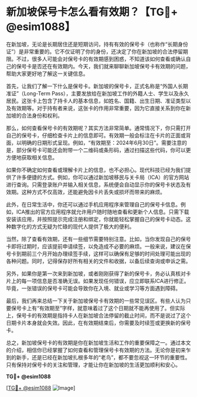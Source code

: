 # 新加坡保号卡怎么看有效期？【TG💪+ @esim1088】

在新加坡，无论是长期居住还是短期访问，持有有效的保号卡（也称作“长期身份证”）是非常重要的。它不仅证明了你的身份，还决定了你在新加坡的合法停留期限。不过，很多人可能会对保号卡的有效期感到困惑，不知道该如何查看或确认自己的保号卡是否还在有效期内。今天，我们就来聊聊新加坡保号卡有效期的问题，帮助大家更好地了解这一关键信息。

首先，让我们了解一下什么是保号卡。新加坡的保号卡，正式名称是“外国人长期准证”（Long-Term Pass），主要发放给在新加坡工作的外籍人士、学生以及永久居民。这张卡上包含了持卡人的基本信息，如姓名、国籍、出生日期、准证类型以及有效期等。对于持有者来说，这张卡的作用非常重要，因为它直接关系到你在新加坡的合法身份和权利。

那么，如何查看保号卡的有效期呢？其实方法非常简单。通常情况下，你只需打开自己的保号卡，仔细检查卡片上的信息即可。有效期一般会标注在卡片的正面或背面，以明确的日期形式呈现。例如，“有效期至：2024年6月30日”。需要注意的是，部分保号卡可能还会附带一个二维码或条形码，通过扫描这些代码，你可以更方便地获取相关信息。

如果你不确定如何查看或理解卡片上的信息，也不必担心。现代科技已经为我们提供了许多便捷的方式。例如，你可以通过新加坡移民与关卡局（ICA）的官方网站进行查询。只需登录账户并输入相关信息，系统便会自动显示你的保号卡状态及有效期。这种方式不仅高效，还能避免因卡片丢失或损坏而带来的麻烦。

此外，在日常生活中，你还可以通过手机应用程序来管理自己的保号卡信息。例如，ICA推出的官方应用程序就允许用户随时随地查看和更新个人信息。只需下载安装该应用，并按照提示完成注册和绑定，你就能轻松掌握自己的保号卡动态。这种数字化的方式无疑为忙碌的现代人提供了极大的便利。

当然，除了查看有效期，还有一些细节需要特别注意。比如，当你发现自己的保号卡即将过期时，应该提前申请续签，以免造成不必要的麻烦。一般来说，建议在保号卡到期前三个月开始办理续签手续，这样可以确保有足够的时间处理可能出现的各种问题。同时，记得保存好所有相关的文件和收据，以备后续查询或申诉之需。

另外，如果你是第一次来到新加坡，或者刚刚获得了新的保号卡，务必认真核对卡片上的每一项信息是否准确无误。如果发现任何错误，应立即联系ICA进行修正。毕竟，一张错误的保号卡可能会导致你在入境、就业或学习等方面遇到障碍。

最后，我们再来总结一下关于新加坡保号卡有效期的一些常见误区。有些人认为只要保号卡上有“有效期至”字样，就意味着过了这个日期就不能再使用了。但实际上，保号卡的有效期是指持卡人在新加坡合法停留的截止时间，而不是说过了这个日期卡片本身就会失效。因此，在有效期结束后，你需要及时续签或更换新的保号卡。

总之，新加坡保号卡的有效期是你在新加坡生活和工作的重要保障之一。通过本文的介绍，相信你已经掌握了如何查看和管理保号卡有效期的方法。无论你是初来乍到的新手，还是已经在新加坡扎根多年的“老鸟”，都不要忽视这一环节的重要性。只有保持对保号卡的关注和管理，才能让你在新加坡的生活更加顺利和安心。

**TG💪+ @esim1088**

[[TG💪+ @esim1088](https://t.me/s/esim1088) ![Image](https://i.postimg.cc/4NQfJmqS/Snipaste-2025-05-13-00-14-12.png)]
